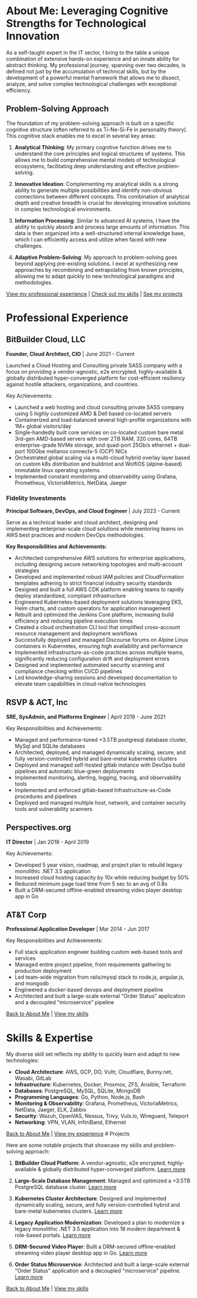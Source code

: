 # About Me: Leveraging Cognitive Strengths for Technological Innovation

As a self-taught expert in the IT sector, I bring to the table a unique combination of extensive hands-on experience and an innate ability for abstract thinking.
My professional journey, spanning over two decades, is defined not just by the accumulation of technical skills, but by the development of a powerful mental framework that allows me to dissect, analyze, and solve complex technological challenges with exceptional efficiency.

## Problem-Solving Approach

The foundation of my problem-solving approach is built on a specific cognitive structure (often referred to as Ti-Ne-Si-Fe in personality theory).
This cognitive stack enables me to excel in several key areas:

1. **Analytical Thinking**: My primary cognitive function drives me to understand the core principles and logical structures of systems.
    This allows me to build comprehensive mental models of technological ecosystems, facilitating deep understanding and effective problem-solving.

2. **Innovative Ideation**: Complementing my analytical skills is a strong ability to generate multiple possibilities and identify non-obvious connections between different concepts.
    This combination of analytical depth and creative breadth is crucial for developing innovative solutions in complex technological environments.

3. **Information Processing**: Similar to advanced AI systems, I have the ability to quickly absorb and process large amounts of information.
    This data is then organized into a well-structured internal knowledge base, which I can efficiently access and utilize when faced with new challenges.

4. **Adaptive Problem-Solving**: My approach to problem-solving goes beyond applying pre-existing solutions.
    I excel at synthesizing new approaches by recombining and extrapolating from known principles, allowing me to adapt quickly to new technological paradigms and methodologies.

[View my professional experience] | [Check out my skills] | [See my projects]

# Professional Experience

## BitBuilder Cloud, LLC

**Founder, Cloud Architect, CIO** | June 2021 - Current

Launched a Cloud Hosting and Consulting private SASS company with a focus on providing a vendor-agnostic, e2e encrypted, highly-available & globally distributed hyper-converged platform for cost-efficient resiliency against hostile attackers, organizations, and countries.

Key Achievements:

- Launched a web hosting and cloud consulting private SASS company using 5 highly customized AMD & Dell based co-located servers
- Containerized and load-balanced several high-profile organizations with 1M+ global visitors/day
- Single-handedly built core services on co-located custom bare metal 3rd-gen AMD-based servers with over 2TB RAM, 320 cores, 64TB enterprise-grade NVMe storage, and quad-port 25Gb/s ethernet + dual-port 100Gbe mellanox connectx-5 (OCP) NICs
- Orchestrated global scaling via a multi-cloud hybrid overlay layer based on custom k8s distribution and buildroot and WolfiOS (alpine-based) immutable linux operating systems
- Implemented constant monitoring and observability using Grafana, Prometheus, VictoriaMetrics, NetData, Jaeger


### Fidelity Investments

**Principal Software, DevOps, and Cloud Engineer** | July 2023 - Current

Serve as a technical leader and cloud architect, designing and implementing enterprise-scale cloud solutions while mentoring teams on AWS best practices and modern DevOps methodologies.

**Key Responsibilities and Achievements:**

- Architected comprehensive AWS solutions for enterprise applications, including designing secure networking topologies and multi-account strategies
- Developed and implemented robust IAM policies and CloudFormation templates adhering to strict financial industry security standards
- Designed and built a full AWS CDK platform enabling teams to rapidly deploy standardized, compliant infrastructure
- Engineered Kubernetes-based deployment solutions leveraging EKS, Helm charts, and custom operators for application management
- Rebuilt and optimized the Jenkins Core platform, increasing build efficiency and reducing pipeline execution times
- Created a cloud orchestration CLI tool that simplified cross-account resource management and deployment workflows
- Successfully deployed and managed Discourse forums on Alpine Linux containers in Kubernetes, ensuring high availability and performance
- Implemented infrastructure-as-code practices across multiple teams, significantly reducing configuration drift and deployment errors
- Designed and implemented automated security scanning and compliance checking within CI/CD pipelines
- Led knowledge-sharing sessions and developed documentation to elevate team capabilities in cloud-native technologies

## RSVP & ACT, Inc

**SRE, SysAdmin, and Platforms Engineer** | April 2019 - June 2021

Key Responsibilities and Achievements:

- Managed and performance-tuned +3.5TB postgresql database cluster, MySql and SQLite databases
- Architected, deployed, and managed dynamically scaling, secure, and fully version-controlled hybrid and bare-metal kubernetes clusters
- Deployed and managed self-hosted gitlab instance with DevOps build pipelines and automatic blue-green deployments
- Implemented monitoring, alerting, logging, tracing, and observability tools
- Implemented and enforced gitlab-based Infrastructure-as-Code procedures and pipelines
- Deployed and managed multiple host, network, and container security tools and vulnerability scanners

## Perspectives.org

**IT Director** | Jan 2018 - April 2019

Key Achievements:

- Developed 5 year vision, roadmap, and project plan to rebuild legacy monolithic .NET 3.5 application
- Increased cloud hosting capacity by 10x while reducing budget by 50%
- Reduced minimum page load time from 5 sec to an avg of 0.8s
- Built a DRM-secured offline-enabled streaming video player desktop app in Go

## AT&T Corp

**Professional Application Developer** | Mar 2014 - Jun 2017

Key Responsibilities and Achievements:

- Full stack application engineer building custom web-based tools and services
- Managed entire project pipeline, from requirements gathering to production deployment
- Led team-wide migration from rails/mysql stack to node.js, angular.js, and mongodb
- Engineered a docker-based devops and deployment pipeline
- Architected and built a large-scale external "Order Status" application and a decoupled "microservice" pipeline

[Back to About Me] | [View my skills][Check out my skills]

# Skills & Expertise

My diverse skill set reflects my ability to quickly learn and adapt to new technologies:

- **Cloud Architecture**: AWS, GCP, DO, Vultr, Cloudflare, Bunny.net, Wasabi, GitLab
- **Infrastructure**: Kubernetes, Docker, Proxmox, ZFS, Ansible, Terraform
- **Databases**: PostgreSQL, MySQL, SQLite, MongoDB
- **Programming Languages**: Go, Python, Node.js, Bash
- **Monitoring & Observability**: Grafana, Prometheus, VictoriaMetrics, NetData, Jaeger, ELK, Zabbix
- **Security**: Wazuh, OpenVAS, Nessus, Trivy, Vuls.io, Wireguard, Teleport
- **Networking**: VPN, VLAN, InfiniBand, Ethernet

[Back to About Me] | [View my experience][View my professional experience] \# Projects

Here are some notable projects that showcase my skills and problem-solving approach:

1. **BitBuilder Cloud Platform**: A vendor-agnostic, e2e encrypted, highly-available & globally distributed hyper-converged platform.
    [Learn more]

2. **Large-Scale Database Management**: Managed and optimized a +3.5TB PostgreSQL database cluster.
    [Learn more][1]

3. **Kubernetes Cluster Architecture**: Designed and implemented dynamically scaling, secure, and fully version-controlled hybrid and bare-metal kubernetes clusters.
    [Learn more][1]

4. **Legacy Application Modernization**: Developed a plan to modernize a legacy monolithic .NET 3.5 application into 18 modern department & role-based portals.
    [Learn more][2]

5. **DRM-Secured Video Player**: Built a DRM-secured offline-enabled streaming video player desktop app in Go.
    [Learn more][2]

6. **Order Status Microservice**: Architected and built a large-scale external "Order Status" application and a decoupled "microservice" pipeline.
    [Learn more][3]

[Back to About Me] | [View my skills][Check out my skills]

  [View my professional experience]: /experience
  [Check out my skills]: /skills
  [See my projects]: /projects
  [Back to About Me]: /about
  [Learn more]: /experience#bitbuilder-cloud-llc
  [1]: /experience#rsvp--act-inc
  [2]: /experience#perspectivesorg
  [3]: /experience#att-corp
